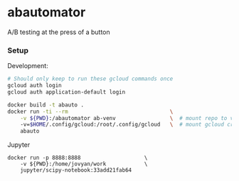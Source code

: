 # abautomator
A/B testing at the press of a button


### Setup

Development:

```bash
# Should only keep to run these gcloud commands once
gcloud auth login
gcloud auth application-default login

docker build -t abauto .
docker run -ti --rm                                \
    -v ${PWD}:/abautomator ab-venv                 \  # mount repo to volume
    -v=$HOME/.config/gcloud:/root/.config/gcloud   \  # mount gcloud cred to vol
    abauto
```

Jupyter

```
docker run -p 8888:8888                    \
    -v ${PWD}:/home/jovyan/work            \
    jupyter/scipy-notebook:33add21fab64 
```
